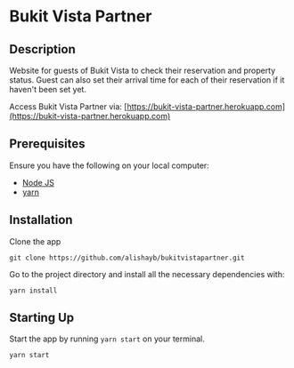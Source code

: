 # Bukit Vista Partner

## Description
Website for guests of Bukit Vista to check their reservation and property status. Guest can also set their arrival time for each of their reservation if it haven't been set yet.

Access Bukit Vista Partner via: [https://bukit-vista-partner.herokuapp.com](https://bukit-vista-partner.herokuapp.com)

## Prerequisites
Ensure you have the following on your local computer:
- [Node JS](https://nodejs.org/en/)
- [yarn](https://nodejs.org/en/)

## Installation
Clone the app

    git clone https://github.com/alishayb/bukitvistapartner.git

Go to the project directory and install all the necessary dependencies with:

    yarn install

## Starting Up
Start the app by running `yarn start` on your terminal.

    yarn start

